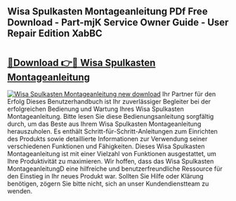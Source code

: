 ## Wisa Spulkasten Montageanleitung PDf Free Download - Part-mjK Service Owner Guide - User Repair Edition XabBC

# <h2><a href="http://df6wnsc.blite.top/?on=Wisa+Spulkasten+Montageanleitung">🔗Download 👉🔴 Wisa Spulkasten Montageanleitung</a></h2>

[![Wisa Spulkasten Montageanleitung new download](https://i.imgur.com/lujVjoI.png)](http://df6wnsc.blite.top/?on=Wisa+Spulkasten+Montageanleitung)
Ihr Partner für den Erfolg Dieses Benutzerhandbuch ist Ihr zuverlässiger Begleiter bei der erfolgreichen Bedienung und Wartung Ihres Wisa Spulkasten Montageanleitung. Bitte lesen Sie diese Bedienungsanleitung sorgfältig durch, um das Beste aus Ihrem Wisa Spulkasten Montageanleitung herauszuholen. Es enthält Schritt-für-Schritt-Anleitungen zum Einrichten des Produkts sowie detaillierte Informationen zur Verwendung seiner verschiedenen Funktionen und Fähigkeiten. Dieses Wisa Spulkasten Montageanleitung ist mit einer Vielzahl von Funktionen ausgestattet, um Ihre Produktivität zu maximieren. Wir hoffen, dass das Wisa Spulkasten MontageanleitungD eine hilfreiche und benutzerfreundliche Ressource für den Einstieg in Ihr neues Produkt war. Sollten Sie Hilfe oder Klärung benötigen, zögern Sie bitte nicht, sich an unser Kundendienstteam zu wenden.
